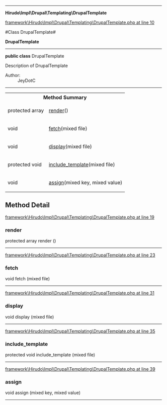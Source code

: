 

- - -

**Hirudo\Impl\Drupal\Templating\DrupalTemplate**


<a href="https://github.com/JeyDotC/Hirudo/blob/master/framework/Hirudo/Impl/Drupal/Templating/DrupalTemplate.php#L10" target='_blank'>framework\Hirudo\Impl\Drupal\Templating\DrupalTemplate.php at line 10</a>

#Class DrupalTemplate#

**DrupalTemplate**




- - -

<p><strong>public  class</strong> <span>DrupalTemplate</span></p>

<div class="comment" id="overview_description"><p>Description of DrupalTemplate</p></div>

<dl>
<dt>Author:</dt>
<dd>JeyDotC</dd>
</dl>


<hr />

<table id="summary_method">
<tr><th colspan="2">Method Summary</th></tr>
<tr>
<td><span class='k'>protected </span> <span class='nx'>array</span></td>
<td class="description"><p class="name"><a href="#render">render</a>()</p><p class="description"></p></td>
</tr>
<tr>
<td><span class='k'></span> <span class='nx'>void</span></td>
<td class="description"><p class="name"><a href="#fetch">fetch</a>(mixed file)</p></td>
</tr>
<tr>
<td><span class='k'></span> <span class='nx'>void</span></td>
<td class="description"><p class="name"><a href="#display">display</a>(mixed file)</p></td>
</tr>
<tr>
<td><span class='k'>protected </span> <span class='nx'>void</span></td>
<td class="description"><p class="name"><a href="#include_template">include_template</a>(mixed file)</p></td>
</tr>
<tr>
<td><span class='k'></span> <span class='nx'>void</span></td>
<td class="description"><p class="name"><a href="#assign">assign</a>(mixed key, mixed value)</p></td>
</tr>
</table>

<h2 id="detail_method">Method Detail</h2>

<a href="https://github.com/JeyDotC/Hirudo/blob/master/framework/Hirudo/Impl/Drupal/Templating/DrupalTemplate.php#L19" target='_blank'>framework\Hirudo\Impl\Drupal\Templating\DrupalTemplate.php at line 19</a>

<h3 id="render()">render</h3>
<span class='k'>protected </span> <span class='nx'>array</span> <span class='nf'>render</span> ()

<div class="details">
<p></p>
</div>

- - -


<a href="https://github.com/JeyDotC/Hirudo/blob/master/framework/Hirudo/Impl/Drupal/Templating/DrupalTemplate.php#L23" target='_blank'>framework\Hirudo\Impl\Drupal\Templating\DrupalTemplate.php at line 23</a>

<h3 id="fetch()">fetch</h3>
<span class='k'></span> <span class='nx'>void</span> <span class='nf'>fetch</span> (mixed file)

<div class="details">

</div>

- - -


<a href="https://github.com/JeyDotC/Hirudo/blob/master/framework/Hirudo/Impl/Drupal/Templating/DrupalTemplate.php#L31" target='_blank'>framework\Hirudo\Impl\Drupal\Templating\DrupalTemplate.php at line 31</a>

<h3 id="display()">display</h3>
<span class='k'></span> <span class='nx'>void</span> <span class='nf'>display</span> (mixed file)

<div class="details">

</div>

- - -


<a href="https://github.com/JeyDotC/Hirudo/blob/master/framework/Hirudo/Impl/Drupal/Templating/DrupalTemplate.php#L35" target='_blank'>framework\Hirudo\Impl\Drupal\Templating\DrupalTemplate.php at line 35</a>

<h3 id="include_template()">include_template</h3>
<span class='k'>protected </span> <span class='nx'>void</span> <span class='nf'>include_template</span> (mixed file)

<div class="details">

</div>

- - -


<a href="https://github.com/JeyDotC/Hirudo/blob/master/framework/Hirudo/Impl/Drupal/Templating/DrupalTemplate.php#L39" target='_blank'>framework\Hirudo\Impl\Drupal\Templating\DrupalTemplate.php at line 39</a>

<h3 id="assign()">assign</h3>
<span class='k'></span> <span class='nx'>void</span> <span class='nf'>assign</span> (mixed key, mixed value)

<div class="details">

</div>

- - -

